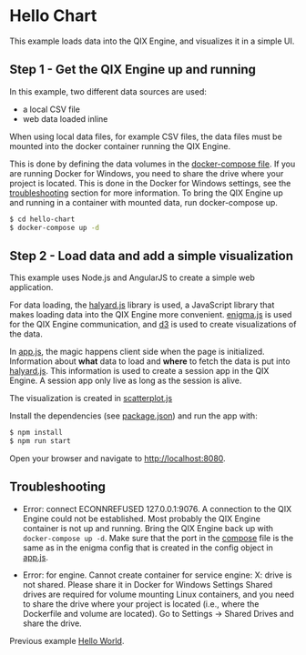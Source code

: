 # Hello Chart
This example loads data into the QIX Engine, and visualizes it in a simple UI.

## Step 1 - Get the QIX Engine up and running
In this example, two different data sources are used:
* a local CSV file
* web data loaded inline

When using local data files, for example CSV files, the data files must be mounted into the docker container running the QIX Engine.

This is done by defining the data volumes in the [docker-compose file](docker-compose.yml). If you are running Docker for Windows, you
need to share the drive where your project is located. This is done in the Docker for Windows settings, see 
the [troubleshooting](#troubleshooting) section for more information. To bring the QIX Engine up and running in 
a container with mounted data, run docker-compose up.

```bash
$ cd hello-chart
$ docker-compose up -d
```

## Step 2 - Load data and add a simple visualization
This example uses Node.js and AngularJS to create a simple web application.

For data loading, the [halyard.js](https://github.com/qlik-oss/halyard.js) library is used, 
a JavaScript library that makes loading data into the QIX Engine more convenient. 
[enigma.js](https://github.com/qlik-oss/enigma.js) is used for the QIX Engine communication, and 
[d3](https://github.com/d3/d3) is used to create visualizations of the data.

In [app.js](src/app.js), the magic happens client side when the page is initialized. Information
about __what__ data to load and __where__ to fetch the data is put into [halyard.js](https://github.com/qlik-oss/halyard.js).
This information is used to create a session app in the QIX Engine. A session app only live as long as the session is alive.

The visualization is created in [scatterplot.js](src/scatterplot.js)

Install the dependencies (see [package.json](package.json)) and run the app with:

```bash
$ npm install
$ npm run start
```

Open your browser and navigate to [http://localhost:8080](http://localhost:8080).

## Troubleshooting

- Error: connect ECONNREFUSED 127.0.0.1:9076.
A connection to the QIX Engine could not be established. Most probably the QIX Engine container is not
up and running. Bring the QIX Engine back up with `docker-compose up -d`.
Make sure that the port in the [compose](docker-compose.yml) file is the same as in the enigma config that 
is created in the config object in [app.js](src/app.js).

-  Error: for engine. Cannot create container for service engine: X: drive is not shared. Please share it in Docker for Windows Settings
Shared drives are required for volume mounting Linux containers, and you need to share the drive where your project is 
located (i.e., where the Dockerfile and volume are located). Go to Settings -> Shared Drives and share the drive.

Previous example [Hello World](../hello-world/README.md).
